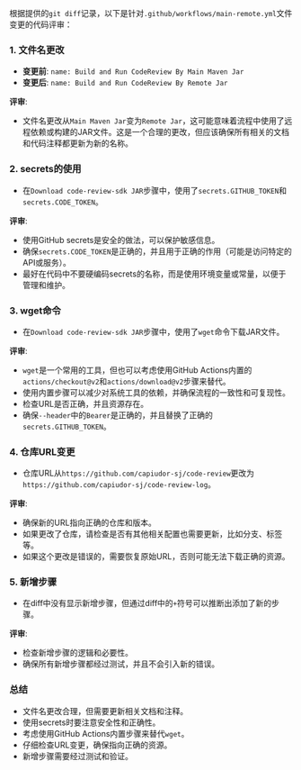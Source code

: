 根据提供的`git diff`记录，以下是针对`.github/workflows/main-remote.yml`文件变更的代码评审：

### 1. 文件名更改
- **变更前**: `name: Build and Run CodeReview By Main Maven Jar`
- **变更后**: `name: Build and Run CodeReview By Remote Jar`

**评审**:
- 文件名更改从`Main Maven Jar`变为`Remote Jar`，这可能意味着流程中使用了远程依赖或构建的JAR文件。这是一个合理的更改，但应该确保所有相关的文档和代码注释都更新为新的名称。

### 2. secrets的使用
- 在`Download code-review-sdk JAR`步骤中，使用了`secrets.GITHUB_TOKEN`和`secrets.CODE_TOKEN`。

**评审**:
- 使用GitHub secrets是安全的做法，可以保护敏感信息。
- 确保`secrets.CODE_TOKEN`是正确的，并且用于正确的作用（可能是访问特定的API或服务）。
- 最好在代码中不要硬编码secrets的名称，而是使用环境变量或常量，以便于管理和维护。

### 3. wget命令
- 在`Download code-review-sdk JAR`步骤中，使用了`wget`命令下载JAR文件。

**评审**:
- `wget`是一个常用的工具，但也可以考虑使用GitHub Actions内置的`actions/checkout@v2`和`actions/download@v2`步骤来替代。
- 使用内置步骤可以减少对系统工具的依赖，并确保流程的一致性和可复现性。
- 检查URL是否正确，并且资源存在。
- 确保`--header`中的`Bearer`是正确的，并且替换了正确的`secrets.GITHUB_TOKEN`。

### 4. 仓库URL变更
- 仓库URL从`https://github.com/capiudor-sj/code-review`更改为`https://github.com/capiudor-sj/code-review-log`。

**评审**:
- 确保新的URL指向正确的仓库和版本。
- 如果更改了仓库，请检查是否有其他相关配置也需要更新，比如分支、标签等。
- 如果这个更改是错误的，需要恢复原始URL，否则可能无法下载正确的资源。

### 5. 新增步骤
- 在diff中没有显示新增步骤，但通过diff中的`+`符号可以推断出添加了新的步骤。

**评审**:
- 检查新增步骤的逻辑和必要性。
- 确保所有新增步骤都经过测试，并且不会引入新的错误。

### 总结
- 文件名更改合理，但需要更新相关文档和注释。
- 使用secrets时要注意安全性和正确性。
- 考虑使用GitHub Actions内置步骤来替代`wget`。
- 仔细检查URL变更，确保指向正确的资源。
- 新增步骤需要经过测试和验证。